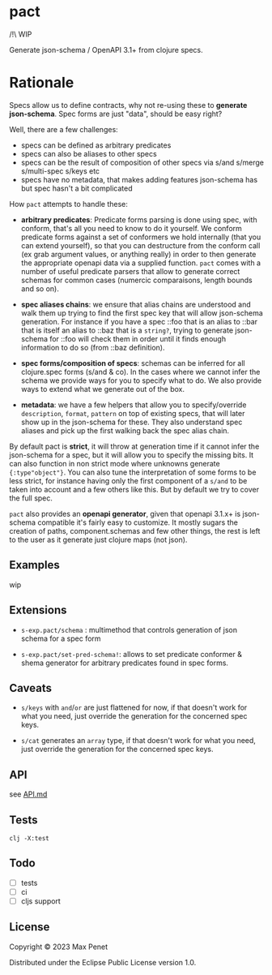 # pact

/!\ WIP

Generate json-schema / OpenAPI 3.1+ from clojure specs.

# Rationale

Specs allow us to define contracts, why not re-using these to **generate
json-schema**. Spec forms are just "data", should be easy right?

Well, there are a few challenges:
* specs can be defined as arbitrary predicates
* specs can also be aliases to other specs
* specs can be the result of composition of other specs via s/and s/merge
  s/multi-spec s/keys etc
* specs have no metadata, that makes adding features json-schema has but spec
  hasn't a bit complicated

How `pact` attempts to handle these:

* **arbitrary predicates**: Predicate forms parsing is done using spec, with
  conform, that's all you need to know to do it yourself. We conform predicate
  forms against a set of conformers we hold internally (that you can extend
  yourself), so that you can destructure from the conform call (ex grab argument
  values, or anything really) in order to then generate the appropriate openapi
  data via a supplied function. `pact` comes with a number of useful predicate
  parsers that allow to generate correct schemas for common cases (numercic
  comparaisons, length bounds and so on).
  
* **spec aliases chains**: we ensure that alias chains are understood and walk them
  up trying to find the first spec key that will allow json-schema
  generation. For instance if you have a spec ::foo that is an alias to ::bar
  that is itself an alias to ::baz that is a `string?`, trying to generate
  json-schema for ::foo will check them in order until it finds enough
  information to do so (from ::baz definition).
  
* **spec forms/composition of specs**: schemas can be inferred for all
  clojure.spec forms (s/and & co). In the cases where we cannot infer the schema
  we provide ways for you to specify what to do. We also provide ways to extend
  what we generate out of the box.
  
* **metadata**: we have a few helpers that allow you to specify/override
  `description`, `format`, `pattern` on top of existing specs, that will later
  show up in the json-schema for these. They also understand spec aliases and
  pick up the first walking back the spec alias chain.
  
By default pact is **strict**, it will throw at generation time if it cannot
infer the json-schema for a spec, but it will allow you to specify the missing
bits.
It can also function in non strict mode where unknowns generate
`{:type"object"}`. You can also tune the interpretation of some forms to be
less strict, for instance having only the first component of a `s/and` to be
taken into account and a few others like this. But by default we try to cover
the full spec.

`pact` also provides an **openapi generator**, given that openapi 3.1.x+ is
json-schema compatible it's fairly easy to customize. It mostly sugars the
creation of paths, component.schemas and few other things, the rest is left to
the user as it generate just clojure maps (not json).

## Examples

wip

## Extensions

* `s-exp.pact/schema` : multimethod that controls generation of json schema for
  a spec form

* `s-exp.pact/set-pred-schema!`: allows to set predicate conformer & shema
  generator for arbitrary predicates found in spec forms.

## Caveats

* `s/keys` with `and`/`or` are just flattened for now, if that doesn't work for
  what you need, just override the generation for the concerned spec keys.

* `s/cat` generates an `array` type, if that doesn't work for what you need,
  just override the generation for the concerned spec keys.

## API 

see [API.md](API.md)

## Tests

`clj -X:test`


## Todo 

- [ ] tests
- [ ] ci
- [ ] cljs support

## License 

Copyright © 2023 Max Penet

Distributed under the Eclipse Public License version 1.0.
